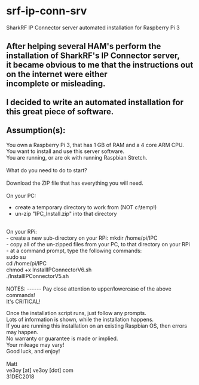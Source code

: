 # srf-ip-conn-srv
SharkRF IP Connector server automated installation for Raspberry Pi 3

After helping several HAM's perform the installation of SharkRF's IP Connector server,<br>
it became obvious to me that the instructions out on the internet were either<br>
incomplete or misleading.<br>
<br>
I decided to write an automated installation for this great piece of software.<br>
<br>
Assumption(s):
--------------
You own a Raspberry Pi 3, that has 1 GB of RAM and a 4 core ARM CPU.<br>
You want to install and use this server software.<br>
You are running, or are ok with running Raspbian Stretch.<br>
<br>
What do you need to do to start?<br>
<br>
Download the ZIP file that has everything you will need.<br>
<br>
On your PC:<br>
- create a temporary directory to work from (NOT c:\temp!)<br>
- un-zip "IPC_Install.zip" into that directory<br>
<br>
On your RPi:<br>
- create a new sub-directory on your RPi:  mkdir /home/pi/IPC<br>
- copy all of the un-zipped files from your PC, to that directory on your RPi<br>
- at a command prompt, type the following commands:<br>
	sudo su<br>
	cd /home/pi/IPC<br>
	chmod +x InstallIPConnectorV6.sh<br>
	./InstallIPConnectorV5.sh<br>
<br>
NOTES:
------
Pay close attention to upper/lowercase of the above commands!<br>
It's CRITICAL!<br>

Once the installation script runs, just follow any prompts.<br>
Lots of information is shown, while the installation happens.<br>
If you are running this installation on an existing Raspbian OS, then errors may happen.<br>
No warranty or guarantee is made or implied.<br>
Your mileage may vary!<br>
Good luck, and enjoy!<br>
<br>
Matt<br>
ve3oy [at] ve3oy [dot] com<br>
31DEC2018<br>
